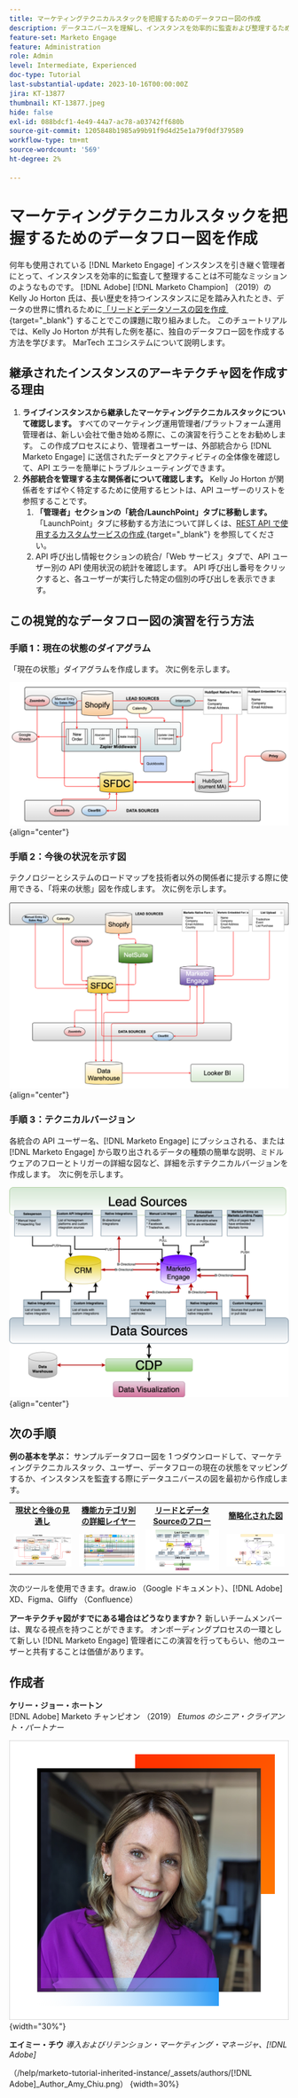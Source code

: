 ```yaml
---
title: マーケティングテクニカルスタックを把握するためのデータフロー図の作成
description: データユニバースを理解し、インスタンスを効率的に監査および整理するための「リードとデータソース」の図を作成する方法について説明します。
feature-set: Marketo Engage
feature: Administration
role: Admin
level: Intermediate, Experienced
doc-type: Tutorial
last-substantial-update: 2023-10-16T00:00:00Z
jira: KT-13877
thumbnail: KT-13877.jpeg
hide: false
exl-id: 088bdcf1-4e49-44a7-ac78-a03742ff680b
source-git-commit: 1205848b1985a99b91f9d4d25e1a79f0df379589
workflow-type: tm+mt
source-wordcount: '569'
ht-degree: 2%

---
```


# マーケティングテクニカルスタックを把握するためのデータフロー図を作成

何年も使用されている [!DNL Marketo Engage] インスタンスを引き継ぐ管理者にとって、インスタンスを効率的に監査して整理することは不可能なミッションのようなものです。 [!DNL Adobe] [!DNL Marketo Champion] （2019）の Kelly Jo Horton 氏は、長い歴史を持つインスタンスに足を踏み入れたとき、データの世界に慣れるために [&#x200B; 「リードとデータソースの図を作成 &#x200B;](https://nation.marketo.com/t5/employee-blogs/understand-your-marketing-technology-and-data-create-this/ba-p/296774){target="_blank"} することでこの課題に取り組みました。 このチュートリアルでは、Kelly Jo Horton が共有した例を基に、独自のデータフロー図を作成する方法を学びます。 MarTech エコシステムについて説明します。

## 継承されたインスタンスのアーキテクチャ図を作成する理由

1. **ライブインスタンスから継承したマーケティングテクニカルスタックについて確認します。** すべてのマーケティング運用管理者/プラットフォーム運用管理者は、新しい会社で働き始める際に、この演習を行うことをお勧めします。 この作成プロセスにより、管理者ユーザーは、外部統合から [!DNL Marketo Engage] に送信されたデータとアクティビティの全体像を確認して、API エラーを簡単にトラブルシューティングできます。
2. **外部統合を管理する主な関係者について確認します。** Kelly Jo Horton が関係者をすばやく特定するために使用するヒントは、API ユーザーのリストを参照することです。
   1. **「管理者」セクションの「統合/LaunchPoint」タブに移動します。** 「LaunchPoint」タブに移動する方法について詳しくは、[REST API で使用するカスタムサービスの作成 &#x200B;](https://experienceleague.adobe.com/docs/marketo/using/product-docs/administration/additional-integrations/create-a-custom-service-for-use-with-rest-api.html?lang=ja){target="_blank"} を参照してください。
   2. API 呼び出し情報セクションの統合/「Web サービス」タブで、API ユーザー別の API 使用状況の統計を確認します。 API 呼び出し番号をクリックすると、各ユーザーが実行した特定の個別の呼び出しを表示できます。

## この視覚的なデータフロー図の演習を行う方法

### 手順 1：現在の状態のダイアグラム

「現在の状態」ダイアグラムを作成します。 次に例を示します。

![&#x200B; 現在の状態の図 &#x200B;](/help/marketo-tutorial-inherited-instance/_assets/data-flow-diagram/Current_State_Lead_Data_Sources_KellyJo_Horton.png){align="center"}


### 手順 2：今後の状況を示す図

テクノロジーとシステムのロードマップを技術者以外の関係者に提示する際に使用できる、「将来の状態」図を作成します。 次に例を示します。

![&#x200B; 今後の状況を示す図 &#x200B;](/help/marketo-tutorial-inherited-instance/_assets/data-flow-diagram/Future-State-Lead-Data-Sources-KellyJo-Horton.png){align="center"}

### 手順 3：テクニカルバージョン

各統合の API ユーザー名、[!DNL Marketo Engage] にプッシュされる、または [!DNL Marketo Engage] から取り出されるデータの種類の簡単な説明、ミドルウェアのフローとトリガーの詳細な図など、詳細を示すテクニカルバージョンを作成します。  次に例を示します。

![&#x200B; 技術版 &#x200B;](/help/marketo-tutorial-inherited-instance/_assets/data-flow-diagram/Lead-Data-Source-Diagram-KellyJo-Horton.png){align="center"}


## 次の手順

**例の基本を学ぶ：**
サンプルデータフロー図を 1 つダウンロードして、マーケティングテクニカルスタック、ユーザー、データフローの現在の状態をマッピングするか、インスタンスを監査する際にデータユニバースの図を最初から作成します。


<table style="table-layout:fixed">
   <tr>  
      <td style="border: 0;">
      <div style="text-align: center;">
          <a href="./_assets/downloads/Current_Future_State_Lead_Data_Sources.zip">
            <strong> 現状と今後の見通し </strong>
         </a>
      </div>
      </td>
      <td style="border: 0;">
      <div style="text-align: center;">
         <a href="./_assets/downloads/Detailed_Layers_by_Functional_Category_Stacked_Technologies.zip">
         <strong> 機能カテゴリ別の詳細レイヤー </strong>   
         </a>
      </div>
      </td>
      <td style="border: 0;">
         <div style="text-align: center;">
         <a href="./_assets/downloads/Lead_Data_Source.zip">
           <strong> リードとデータSourceのフロー </strong>  
         </a>
         </div>
       </td> 
       <td style="border: 0;">
         <div style="text-align: center;">
         <a href="./_assets/downloads/Simple_World_Class_Stage_Stack.zip">
          <strong> 簡略化された図 </strong>  
         </a>
         </div>
        </td>  
   </tr>
   <tr>
    <td style="border: 0;">
         <div>
          <img alt="現在の状態と将来の状態の図" src="./_assets/Thumbnail_Current-Future State Lead_Data Sources_KellyJo_Horton.png"/>
         </a>
      </div>
      </td>
      <td style="border: 0;">
         <div>
         <a href="./_assets/downloads/Detailed_Layers_by_Functional_Category_Stacked_Technologies.zip">
         <img alt="機能カテゴリ別詳細レイヤー図" src="./_assets/Thumbnail_Detailed_Layers_by_Functional_Category_Stacked_Technologies_KellyJo_Horton.png" />
       </a>
         </div>
      </td>
       <td style="border: 0;">
         <div>
            <a href="./_assets/downloads/Lead_Data_Source.zip">
         <img alt="リードと Data Sourceのフロー図" src="./_assets/Thumbnail_Lead-Data Source Diagram_KellyJo_Horton.png" />
         </a>
         </div>
      </td>
     <td style="border: 0;">
         <div>
            <a href="./_assets/downloads/Simple_World_Class_Stage_Stack.zip">
             <img alt="簡略化された図" src="./_assets/Thumbnail_Simple_World_Class_Stage_Stack.png" />
         </a>
         </div>
      </td>
</table>

次のツールを使用できます。draw.io （Google ドキュメント）、[!DNL Adobe] XD、Figma、Gliffy （Confluence）

**アーキテクチャ図がすでにある場合はどうなりますか？** 新しいチームメンバーは、異なる視点を持つことができます。 オンボーディングプロセスの一環として新しい [!DNL Marketo Engage] 管理者にこの演習を行ってもらい、他のユーザーと共有することは価値があります。

## 作成者

**ケリー・ジョー・ホートン**\
[!DNL Adobe] Marketo チャンピオン （2019）
*Etumos のシニア・クライアント・パートナー*

![&#x200B; ケリー・ジョー・ホートン &#x200B;](/help/marketo-tutorial-inherited-instance/_assets/authors/Customer_Author_Kelly_Jo_Horton.png){width="30%"}

**エイミー・チウ**
*導入およびリテンション・マーケティング・マネージャ、[!DNL Adobe]*

 （/help/marketo-tutorial-inherited-instance/_assets/authors/[!DNL Adobe]_Author_Amy_Chiu.png） {width=30%}
